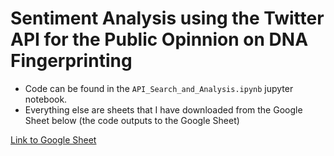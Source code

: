 # Sentiment Analysis using the Twitter API for the Public Opinnion on DNA Fingerprinting
- Code can be found in the `API_Search_and_Analysis.ipynb` jupyter notebook.  
- Everything else are sheets that I have downloaded from the Google Sheet below (the code outputs to the Google Sheet)

[Link to Google Sheet](https://docs.google.com/spreadsheets/d/1ern1BJY6qs84ZkLWYGsw02n2UL5tv_uyavh7VIKrDrg/edit?usp=sharing)
